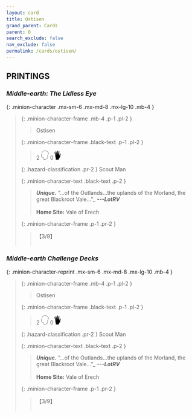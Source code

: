 ```yaml
---
layout: card
title: Ostisen
grand_parent: Cards
parent: O
search_exclude: false
nav_exclude: false
permalink: /cards/ostisen/
---
```


## PRINTINGS


### _Middle-earth: The Lidless Eye_

{: .minion-character .mx-sm-6 .mx-md-8 .mx-lg-10 .mb-4 }
> {: .minion-character-frame .mb-4 .p-1 .pl-2 }
> > <div class="hazard-mp"></div>
> > <div class="card-name">Ostisen</div>
>
> {: .minion-character-frame .black-text .p-1 .pl-2 }
> > 2 ![](/assets/images/mind.svg) 0![](/assets/images/di.svg)
>
> {: .hazard-classification .pr-2 }
> Scout Man
>
> {: .minion-character-text .black-text .p-2 }
> > _**Unique.**_  “...of the Outlands...the uplands of the Morland, the great Blackroot Vale...”_ ***---&#65279;LotRV***  <br><br>**Home Site:** Vale of Erech 
>
> {: .minion-character-frame .p-1 .pr-2 }
> > <div class="card-shield">【3/9】</div>
> > <div class="card-corruption-white">&nbsp;</div>

### _Middle-earth Challenge Decks_

{: .minion-character-reprint .mx-sm-6 .mx-md-8 .mx-lg-10 .mb-4 }
> {: .minion-character-frame .mb-4 .p-1 .pl-2 }
> > <div class="hazard-mp"></div>
> > <div class="card-name">Ostisen</div>
>
> {: .minion-character-frame .black-text .p-1 .pl-2 }
> > 2 ![](/assets/images/mind.svg) 0![](/assets/images/di.svg)
>
> {: .hazard-classification .pr-2 }
> Scout Man
>
> {: .minion-character-text .black-text .p-2 }
> > _**Unique.**_  “...of the Outlands...the uplands of the Morland, the great Blackroot Vale...”_ ***---&#65279;LotRV***  <br><br>**Home Site:** Vale of Erech 
>
> {: .minion-character-frame .p-1 .pr-2 }
> > <div class="card-shield">【3/9】</div>
> > <div class="card-corruption-white">&nbsp;</div>

